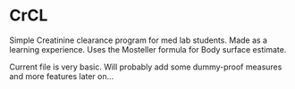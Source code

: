 # CrCL
Simple Creatinine clearance program for med lab students. Made as a learning experience. 
Uses the Mosteller formula for Body surface estimate. 

Current file is very basic. Will probably add some dummy-proof measures and more features later on...
